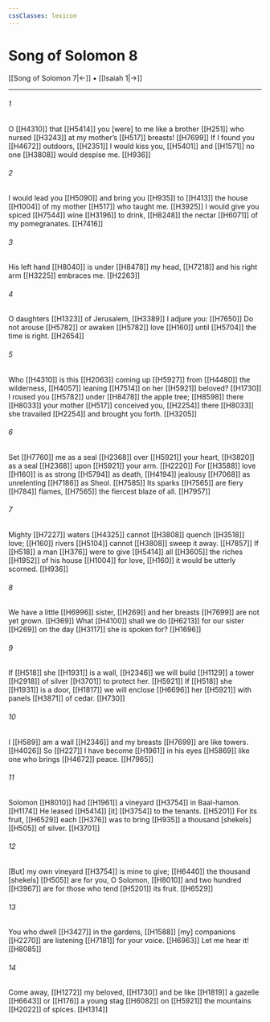 ```yaml
---
cssClasses: lexicon
---
```


# Song of Solomon 8

[[Song of Solomon 7|←]] • [[Isaiah 1|→]]

---

###### 1
O [[H4310]] that [[H5414]] you [were] to me  like a brother [[H251]] who nursed [[H3243]] at my mother’s [[H517]] breasts! [[H7699]] If I found you [[H4672]] outdoors, [[H2351]] I would kiss you, [[H5401]] and [[H1571]] no one [[H3808]] would despise me. [[H936]]

###### 2
I would lead you [[H5090]] and bring you [[H935]] to [[H413]] the house [[H1004]] of my mother [[H517]] who taught me. [[H3925]] I would give you spiced [[H7544]] wine [[H3196]] to drink, [[H8248]] the nectar [[H6071]] of my pomegranates. [[H7416]]

###### 3
His left hand [[H8040]] is under [[H8478]] my head, [[H7218]] and his right arm [[H3225]] embraces me. [[H2263]]

###### 4
O daughters [[H1323]] of Jerusalem, [[H3389]] I adjure you: [[H7650]] Do not arouse [[H5782]] or awaken [[H5782]] love [[H160]] until [[H5704]] the time is right. [[H2654]]

###### 5
Who [[H4310]] is this [[H2063]] coming up [[H5927]] from [[H4480]] the wilderness, [[H4057]] leaning [[H7514]] on her [[H5921]] beloved? [[H1730]] I roused you [[H5782]] under [[H8478]] the apple tree; [[H8598]] there [[H8033]] your mother [[H517]] conceived you, [[H2254]] there [[H8033]] she travailed [[H2254]] and brought you forth. [[H3205]]

###### 6
Set [[H7760]] me as a seal [[H2368]] over [[H5921]] your heart, [[H3820]] as a seal [[H2368]] upon [[H5921]] your arm. [[H2220]] For [[H3588]] love [[H160]] is as strong [[H5794]] as death, [[H4194]] jealousy [[H7068]] as unrelenting [[H7186]] as Sheol. [[H7585]] Its sparks [[H7565]] are fiery [[H784]] flames, [[H7565]] the fiercest blaze of all. [[H7957]]

###### 7
Mighty [[H7227]] waters [[H4325]] cannot [[H3808]] quench [[H3518]] love; [[H160]] rivers [[H5104]] cannot [[H3808]] sweep it away. [[H7857]] If [[H518]] a man [[H376]] were to give [[H5414]] all [[H3605]] the riches [[H1952]] of his house [[H1004]] for love, [[H160]] it would be utterly scorned. [[H936]]

###### 8
We have a little [[H6996]] sister, [[H269]] and her breasts [[H7699]] are not yet grown. [[H369]] What [[H4100]] shall we do [[H6213]] for our sister [[H269]] on the day [[H3117]] she is spoken for? [[H1696]]

###### 9
If [[H518]] she [[H1931]] is a wall, [[H2346]] we will build [[H1129]] a tower [[H2918]] of silver [[H3701]] to protect her. [[H5921]] If [[H518]] she [[H1931]] is a door, [[H1817]] we will enclose [[H6696]] her [[H5921]] with panels [[H3871]] of cedar. [[H730]]

###### 10
I [[H589]] am a wall [[H2346]] and my breasts [[H7699]] are like towers. [[H4026]] So [[H227]] I have become [[H1961]] in his eyes [[H5869]] like one who brings [[H4672]] peace. [[H7965]]

###### 11
Solomon [[H8010]] had [[H1961]] a vineyard [[H3754]] in Baal-hamon. [[H1174]] He leased [[H5414]] [it] [[H3754]] to the tenants. [[H5201]] For its fruit, [[H6529]] each [[H376]] was to bring [[H935]] a thousand [shekels] [[H505]] of silver. [[H3701]]

###### 12
[But] my own vineyard [[H3754]] is mine to give; [[H6440]] the thousand [shekels] [[H505]] are for you,  O Solomon, [[H8010]] and two hundred [[H3967]] are for those who tend [[H5201]] its fruit. [[H6529]]

###### 13
You who dwell [[H3427]] in the gardens, [[H1588]] [my] companions [[H2270]] are listening [[H7181]] for your voice. [[H6963]] Let me hear it! [[H8085]]

###### 14
Come away, [[H1272]] my beloved, [[H1730]] and be like [[H1819]] a gazelle [[H6643]] or [[H176]] a young stag [[H6082]] on [[H5921]] the mountains [[H2022]] of spices. [[H1314]]

